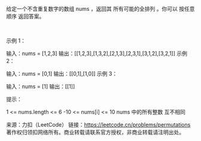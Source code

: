 给定一个不含重复数字的数组 nums ，返回其 所有可能的全排列 。你可以 按任意顺序 返回答案。

 

示例 1：

输入：nums = [1,2,3]
输出：[[1,2,3],[1,3,2],[2,1,3],[2,3,1],[3,1,2],[3,2,1]]
示例 2：

输入：nums = [0,1]
输出：[[0,1],[1,0]]
示例 3：

输入：nums = [1]
输出：[[1]]
 

提示：

1 <= nums.length <= 6
-10 <= nums[i] <= 10
nums 中的所有整数 互不相同


来源：力扣（LeetCode）
链接：https://leetcode.cn/problems/permutations
著作权归领扣网络所有。商业转载请联系官方授权，非商业转载请注明出处。